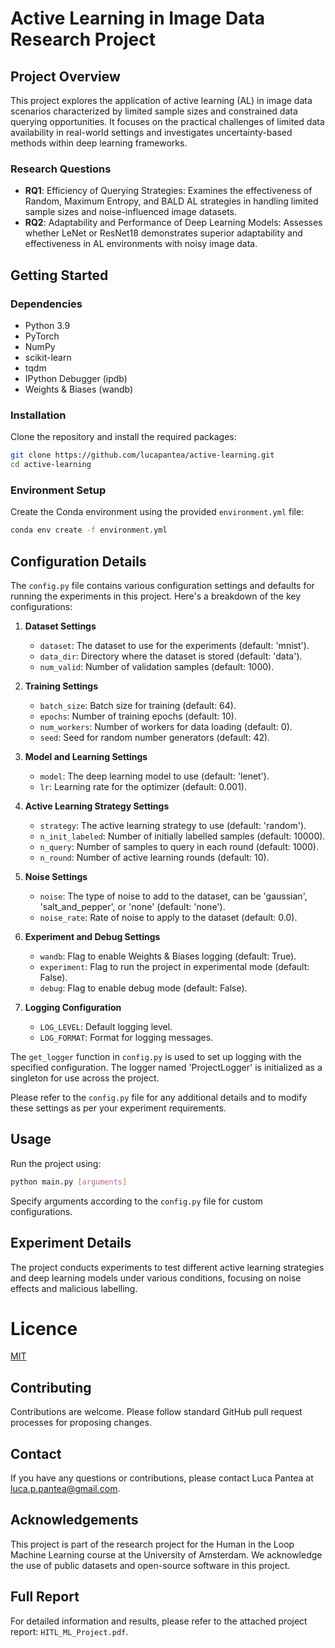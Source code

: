 # Active Learning in Image Data Research Project

## Project Overview
This project explores the application of active learning (AL) in image data scenarios characterized by limited sample sizes and constrained data querying opportunities. It focuses on the practical challenges of limited data availability in real-world settings and investigates uncertainty-based methods within deep learning frameworks.

### Research Questions
- **RQ1**: Efficiency of Querying Strategies: Examines the effectiveness of Random, Maximum Entropy, and BALD AL strategies in handling limited sample sizes and noise-influenced image datasets.
- **RQ2**: Adaptability and Performance of Deep Learning Models: Assesses whether LeNet or ResNet18 demonstrates superior adaptability and effectiveness in AL environments with noisy image data.

## Getting Started

### Dependencies
- Python 3.9
- PyTorch
- NumPy
- scikit-learn
- tqdm
- IPython Debugger (ipdb)
- Weights & Biases (wandb)

### Installation
Clone the repository and install the required packages:
```bash
git clone https://github.com/lucapantea/active-learning.git 
cd active-learning
```

### Environment Setup
Create the Conda environment using the provided `environment.yml` file:
```bash
conda env create -f environment.yml
```

## Configuration Details
The `config.py` file contains various configuration settings and defaults for running the experiments in this project. Here's a breakdown of the key configurations:

1. **Dataset Settings**
   - `dataset`: The dataset to use for the experiments (default: 'mnist').
   - `data_dir`: Directory where the dataset is stored (default: 'data').
   - `num_valid`: Number of validation samples (default: 1000).

2. **Training Settings**
   - `batch_size`: Batch size for training (default: 64).
   - `epochs`: Number of training epochs (default: 10).
   - `num_workers`: Number of workers for data loading (default: 0).
   - `seed`: Seed for random number generators (default: 42).

3. **Model and Learning Settings**
   - `model`: The deep learning model to use (default: 'lenet').
   - `lr`: Learning rate for the optimizer (default: 0.001).

4. **Active Learning Strategy Settings**
   - `strategy`: The active learning strategy to use (default: 'random').
   - `n_init_labeled`: Number of initially labelled samples (default: 10000).
   - `n_query`: Number of samples to query in each round (default: 1000).
   - `n_round`: Number of active learning rounds (default: 10).

5. **Noise Settings**
   - `noise`: The type of noise to add to the dataset, can be 'gaussian', 'salt_and_pepper', or 'none' (default: 'none').
   - `noise_rate`: Rate of noise to apply to the dataset (default: 0.0).

6. **Experiment and Debug Settings**
   - `wandb`: Flag to enable Weights & Biases logging (default: True).
   - `experiment`: Flag to run the project in experimental mode (default: False).
   - `debug`: Flag to enable debug mode (default: False).

7. **Logging Configuration**
   - `LOG_LEVEL`: Default logging level.
   - `LOG_FORMAT`: Format for logging messages.

The `get_logger` function in `config.py` is used to set up logging with the specified configuration. The logger named 'ProjectLogger' is initialized as a singleton for use across the project.

Please refer to the `config.py` file for any additional details and to modify these settings as per your experiment requirements.

## Usage
Run the project using:
```bash
python main.py [arguments]
```
Specify arguments according to the `config.py` file for custom configurations.

## Experiment Details
The project conducts experiments to test different active learning strategies and deep learning models under various conditions, focusing on noise effects and malicious labelling.

# Licence
[MIT](LICENSE)

## Contributing
Contributions are welcome. Please follow standard GitHub pull request processes for proposing changes.

## Contact
If you have any questions or contributions, please contact Luca Pantea at luca.p.pantea@gmail.com.

## Acknowledgements
This project is part of the research project for the Human in the Loop Machine Learning course at the University of Amsterdam. We acknowledge the use of public datasets and open-source software in this project.

## Full Report
For detailed information and results, please refer to the attached project report: `HITL_ML_Project.pdf`.

